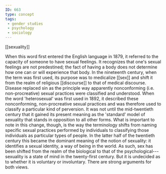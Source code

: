 ```yaml
---
ID: 663
type: concept
tags: 
 - gender studies
 - psychology
 - sociology
---
```


[[sexuality]]

 When this word
first entered the English language in 1879, it referred to the capacity
of someone to have sexual feelings. It recognizes that one's sexual
feelings are not predestined; the fact of having a body does not
determine how one can or will experience that body. In the nineteenth
century, when the term was first used, its purpose was to medicalize
[[sex]] and shift it from the
realm of religious
[[discourse]] to that of
medical discourse. Disease replaced sin as the principle way apparently
nonconforming (i.e. non-procreative) sexual practices were classified
and understood. When the word 'heterosexual' was first used in 1892, it
described these nonconforming, non-procreative sexual practices and was
therefore used to classify a particular kind of perversion. It was not
until the mid-twentieth century that it gained its present meaning as
the 'standard' model of sexuality that stands in opposition to all other
forms. What is important to note in this change, though, is the way the
terminology shifts from naming specific sexual practices performed by
individuals to classifying those individuals as particular types of
people. In the latter half of the twentieth century this became the
dominant meaning of the notion of sexuality: it identifies a sexual
identity, a way of being in the world. As such, sex has been shifted
from the realm of the biological to that of the
psychological---sexuality is a state of mind in the twenty-first
century. But it is undecided as to whether it is voluntary or
involuntary. There are strong arguments for both views.
